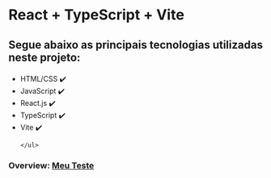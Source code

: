 # React + TypeScript + Vite

## Segue abaixo as principais tecnologias utilizadas neste projeto:
<div style="margin-top: 20px">
    <ul>
        <li>
            HTML/CSS ✔️
        </li>
        <li>
            JavaScript ✔️
        </li>
        <li>
            React.js ✔️
        </li>
        <li>
           TypeScript ✔️
        </li>
        <li>
           Vite ✔️
        </li>
       
    </ul>
</div>

### Overview: <a href="https://techno-vue-anderson.netlify.app/">Meu Teste<a>


